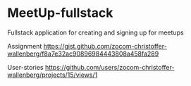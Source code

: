 # MeetUp-fullstack

Fullstack application for creating and signing up for meetups


Assignment
https://gist.github.com/zocom-christoffer-wallenberg/f8a7e32ac90896984443808a458fa289

User-stories
https://github.com/users/zocom-christoffer-wallenberg/projects/15/views/1

